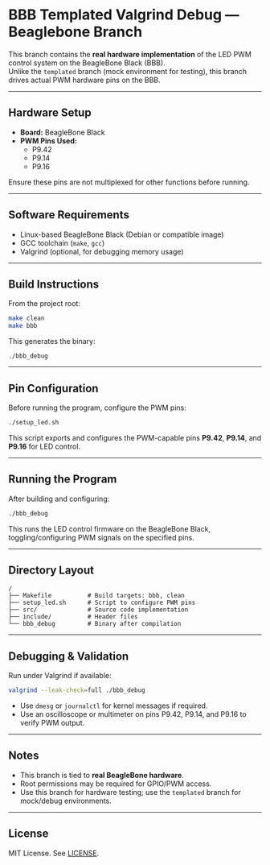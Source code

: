 # BBB Templated Valgrind Debug — Beaglebone Branch

This branch contains the **real hardware implementation** of the LED PWM control system on the BeagleBone Black (BBB).  
Unlike the `templated` branch (mock environment for testing), this branch drives actual PWM hardware pins on the BBB.

---

## Hardware Setup

- **Board:** BeagleBone Black  
- **PWM Pins Used:**  
  - P9.42  
  - P9.14  
  - P9.16  

Ensure these pins are not multiplexed for other functions before running.

---

## Software Requirements

- Linux-based BeagleBone Black (Debian or compatible image)  
- GCC toolchain (`make`, `gcc`)  
- Valgrind (optional, for debugging memory usage)  

---

## Build Instructions

From the project root:

```bash
make clean
make bbb
```

This generates the binary:

```
./bbb_debug
```

---

## Pin Configuration

Before running the program, configure the PWM pins:

```bash
./setup_led.sh
```

This script exports and configures the PWM-capable pins **P9.42**, **P9.14**, and **P9.16** for LED control.

---

## Running the Program

After building and configuring:

```bash
./bbb_debug
```

This runs the LED control firmware on the BeagleBone Black, toggling/configuring PWM signals on the specified pins.

---

## Directory Layout

```
/
├── Makefile          # Build targets: bbb, clean
├── setup_led.sh      # Script to configure PWM pins
├── src/              # Source code implementation
├── include/          # Header files
└── bbb_debug         # Binary after compilation
```

---

## Debugging & Validation

Run under Valgrind if available:

```bash
valgrind --leak-check=full ./bbb_debug
```

- Use `dmesg` or `journalctl` for kernel messages if required.  
- Use an oscilloscope or multimeter on pins P9.42, P9.14, and P9.16 to verify PWM output.  

---

## Notes

- This branch is tied to **real BeagleBone hardware**.  
- Root permissions may be required for GPIO/PWM access.  
- Use this branch for hardware testing; use the `templated` branch for mock/debug environments.  

---

## License

MIT License. See [LICENSE](LICENSE).
